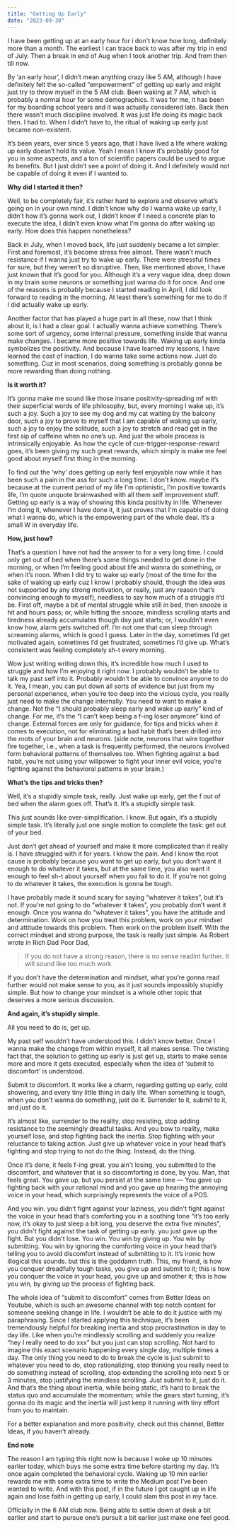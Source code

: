 ```yaml
---
title: "Getting Up Early"
date: "2023-09-30"
---
```


I have been getting up at an early hour for i don't know how long, definitely more than a month. The earliest I can trace back to was after my trip in end of July. Then a break in end of Aug when I took another trip. And from then till now.

By ‘an early hour’, I didn’t mean anything crazy like 5 AM, although I have definitely felt the so-called “empowerment” of getting up early and might just try to throw myself in the 5 AM club. Been waking at 7 AM, which is probably a normal hour for some demographics. It was for me, it has been for my boarding school years and it was actually considered late. Back then there wasn’t much discipline involved. It was just life doing its magic back then. I had to. When I didn’t have to, the ritual of waking up early just became non-existent.

It’s been years, ever since 5 years ago, that I have lived a life where waking up early doesn’t hold its value. Yeah I mean I know it’s probably good for you in some aspects, and a ton of scientific papers could be used to argue its benefits. But I just didn’t see a point of doing it. And I definitely would not be capable of doing it even if I wanted to.

**Why did I started it then?**

Well, to be completely fair, it’s rather hard to explore and observe what’s going on in your own mind. I didn’t know why do I wanna wake up early, I didn’t how it’s gonna work out, I didn’t know if I need a concrete plan to execute the idea, I didn’t even know what I’m gonna do after waking up early. How does this happen nonetheless?

Back in July, when I moved back, life just suddenly became a lot simpler. First and foremost, it’s become stress free almost. There wasn’t much resistance if I wanna just try to wake up early. There were stressful times for sure, but they weren’t so disruptive. Then, like mentioned above, I have just known that it’s good for you. Although it’s a very vague idea, deep down in my brain some neurons or something just wanna do it for once. And one of the reasons is probably because I started reading in April, I did look forward to reading in the morning. At least there’s something for me to do if I did actually wake up early.

Another factor that has played a huge part in all these, now that I think about it, is I had a clear goal. I actually wanna achieve something. There’s some sort of urgency, some internal pressure, something inside that wanna make changes. I became more positive towards life. Waking up early kinda symbolizes the positivity. And because I have learned my lessons, I have learned the cost of inaction, I do wanna take some actions now. Just do something. Cuz in most scenarios, doing something is probably gonna be more rewarding than doing nothing.

**Is it worth it?**

It’s gonna make me sound like those insane positivity-spreading mf with their superficial words of life philosophy, but, every morning I wake up, it’s such a joy. Such a joy to see my dog and my cat waiting by the balcony door, such a joy to prove to myself that I am capable of waking up early, such a joy to enjoy the solitude, such a joy to stretch and read get in the first sip of caffeine when no one’s up. And just the whole process is intrinsically enjoyable. As how the cycle of cue-trigger-response-reward goes, it’s been giving my such great rewards, which simply is make me feel good about myself first thing in the morning.

To find out the ‘why’ does getting up early feel enjoyable now while it has been such a pain in the ass for such a long time. I don't know. maybe it’s because at the current period of my life I'm optimistic, I'm positive towards life, I’m quote unquote brainwashed with all them self improvement stuff. Getting up early is a way of showing this kinda positivity in life. Whenever I’m doing it, whenever I have done it, it just proves that I'm capable of doing what i wanna do, which is the empowering part of the whole deal. It’s a small W in everyday life.

**How, just how?**

That’s a question I have not had the answer to for a very long time. I could only get out of bed when there’s some things needed to get done in the morning, or when I’m feeling good about life and wanna do something, or when it’s noon. When I did try to wake up early (most of the time for the sake of waking up early cuz I know I probably should, though the idea was not supported by any strong motivation, or really, just any reason that’s convincing enough to myself), needless to say how much of a struggle it’d be. First off, maybe a bit of mental struggle while still in bed, then snooze is hit and hours pass; or, while hitting the snooze, mindless scrolling starts and tiredness already accumulates though day just starts; or, I wouldn’t even know how, alarm gets switched off. I’m not one that can sleep through screaming alarms, which is good I guess. Later in the day, sometimes I’d get motivated again, sometimes I’d get frustrated, sometimes I’d give up. What’s consistent was feeling completely sh-t every morning.

Wow just writing writing down this, it’s incredible how much I used to struggle and how I’m enjoying it right now. I probably wouldn’t be able to talk my past self into it. Probably wouldn’t be able to convince anyone to do it. Yea, I mean, you can put down all sorts of evidence but just from my personal experience, when you’re too deep into the vicious cycle, you really just need to make the change internally. You need to want to make a change. Not the “I should probably sleep early and wake up early” kind of change. For me, it’s the “I can’t keep being a f-ing loser anymore” kind of change. External forces are only for guidance, for tips and tricks when it comes to execution, not for eliminating a bad habit that’s been drilled into the roots of your brain and neurons. (side note, neurons that wire together fire together, i.e., when a task is frequently performed, the neurons involved form behavioral patterns of themselves too. When fighting against a bad habit, you’re not using your willpower to fight your inner evil voice, you’re fighting against the behavioral patterns in your brain.)

**What’s the tips and tricks then?**

Well, it’s a stupidly simple task, really. Just wake up early, get the f out of bed when the alarm goes off. That’s it. It’s a stupidly simple task.

This just sounds like over-simplification. I know. But again, it’s a stupidly simple task. It’s literally just one single motion to complete the task: get out of your bed.

Just don’t get ahead of yourself and make it more complicated than it really is. I have struggled with it for years. I know the pain. And I know the root cause is probably because you want to get up early, but you don’t want it enough to do whatever it takes, but at the same time, you also want it enough to feel sh-t about yourself when you fail to do it. If you’re not going to do whatever it takes, the execution is gonna be tough.

I have probably made it sound scary for saying “whatever it takes”, but it’s not. If you’re not going to do “whatever it takes”, you probably don’t want it enough. Once you wanna do “whatever it takes”, you have the attitude and determination. Work on how you treat this problem, work on your mindset and attitude towards this problem. Then work on the problem itself. With the correct mindset and strong purpose, the task is really just simple. As Robert wrote in Rich Dad Poor Dad,

> If you do not have a strong reason, there is no sense readint further. It will sound like too much work

If you don’t have the determination and mindset, what you’re gonna read further would not make sense to you, as it just sounds impossibly stupidly simple. But how to change your mindset is a whole other topic that deserves a more serious discussion.

**And again, it’s stupidly simple.**

All you need to do is, get up.

My past self wouldn’t have understood this. I didn’t know better. Once I wanna make the change from within myself, it all makes sense. The twisting fact that, the solution to getting up early is just get up, starts to make sense more and more it gets executed, especially when the idea of ‘submit to discomfort’ is understood.

Submit to discomfort. It works like a charm, regarding getting up early, cold showering, and every tiny little thing in daily life. When something is tough, when you don't wanna do something, just do it. Surrender to it, submit to it, and just do it.

It’s almost like, surrender to the reality, stop resisting, stop adding resistance to the seemingly dreadful tasks. And you bow to reality, make yourself lose, and stop fighting back the inertia. Stop fighting with your reluctance to taking action. Just give up whatever voice in your head that’s fighting and stop trying to not do the thing. Instead, do the thing.

Once it’s done, it feels f-ing great. you ain't losing, you submitted to the discomfort, and whatever that is so discomforting is done, by you. Man, that feels great. You gave up, but you persist at the same time — You gave up fighting back with your rational mind and you gave up hearing the annoying voice in your head, which surprisingly represents the voice of a POS.

And you win. you didn’t fight against your laziness, you didn't fight against the voice in your head that’s comforting you in a soothing tone “it’s too early now, it’s okay to just sleep a bit long, you deserve the extra five minutes”, you didn't fight against the task of getting up early. you just gave up the fight. But you didn't lose. You win. You win by giving up. You win by submitting. You win by ignoring the comforting voice in your head that’s telling you to avoid discomfort instead of submitting to it. It’s ironic how illogical this sounds. but this is the goddamn truth. This, my friend, is how you conquer dreadfully tough tasks, you give up and submit to it; this is how you conquer the voice in your head, you give up and smother it; this is how you win, by giving up the process of fighting back.

The whole idea of “submit to discomfort” comes from Better Ideas on Youtube, which is such an awesome channel with top notch content for someone seeking change in life. I wouldn’t be able to do it justice with my paraphrasing. Since I started applying this technique, it’s been tremendously helpful for breaking inertia and stop procrastination in day to day life. Like when you’re mindlessly scrolling and suddenly you realize “hey I really need to do xxx” but you just can stop scrolling. Not hard to imagine this exact scenario happening every single day, multiple times a day. The only thing you need to do to break the cycle is just submit to whatever you need to do, stop rationalizing, stop thinking you really need to do something instead of scrolling, stop extending the scrolling into next 5 or 3 minutes, stop justifying the mindless scrolling. Just submit to it, just do it. And that’s the thing about inertia, while being static, it’s hard to break the status quo and accumulate the momentum; while the gears start turning, it’s gonna do its magic and the inertia will just keep it running with tiny effort from you to maintain.

For a better explanation and more positivity, check out this channel, Better Ideas, if you haven’t already.

**End note**

The reason I am typing this right now is because I woke up 10 minutes earlier today, which buys me some extra time before starting my day. It’s once again completed the behavioral cycle. Waking up 10 min earlier rewards me with some extra time to write the Medium post I’ve been wanted to write. And with this post, if in the future I got caught up in life again and lose faith in getting up early, I could slam this post in my face.

Officially in the 6 AM club now. Being able to settle down at desk a bit earlier and start to pursue one’s pursuit a bit earlier just make one feel good.
